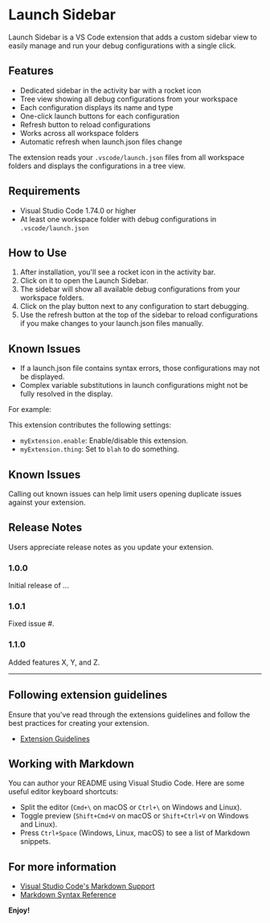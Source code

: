 # Launch Sidebar

Launch Sidebar is a VS Code extension that adds a custom sidebar view to easily manage and run your debug configurations with a single click.

## Features

- Dedicated sidebar in the activity bar with a rocket icon
- Tree view showing all debug configurations from your workspace
- Each configuration displays its name and type
- One-click launch buttons for each configuration
- Refresh button to reload configurations
- Works across all workspace folders
- Automatic refresh when launch.json files change

The extension reads your `.vscode/launch.json` files from all workspace folders and displays the configurations in a tree view.

## Requirements

- Visual Studio Code 1.74.0 or higher
- At least one workspace folder with debug configurations in `.vscode/launch.json`

## How to Use

1. After installation, you'll see a rocket icon in the activity bar.
2. Click on it to open the Launch Sidebar.
3. The sidebar will show all available debug configurations from your workspace folders.
4. Click on the play button next to any configuration to start debugging.
5. Use the refresh button at the top of the sidebar to reload configurations if you make changes to your launch.json files manually.

## Known Issues

- If a launch.json file contains syntax errors, those configurations may not be displayed.
- Complex variable substitutions in launch configurations might not be fully resolved in the display.

For example:

This extension contributes the following settings:

* `myExtension.enable`: Enable/disable this extension.
* `myExtension.thing`: Set to `blah` to do something.

## Known Issues

Calling out known issues can help limit users opening duplicate issues against your extension.

## Release Notes

Users appreciate release notes as you update your extension.

### 1.0.0

Initial release of ...

### 1.0.1

Fixed issue #.

### 1.1.0

Added features X, Y, and Z.

---

## Following extension guidelines

Ensure that you've read through the extensions guidelines and follow the best practices for creating your extension.

* [Extension Guidelines](https://code.visualstudio.com/api/references/extension-guidelines)

## Working with Markdown

You can author your README using Visual Studio Code. Here are some useful editor keyboard shortcuts:

* Split the editor (`Cmd+\` on macOS or `Ctrl+\` on Windows and Linux).
* Toggle preview (`Shift+Cmd+V` on macOS or `Shift+Ctrl+V` on Windows and Linux).
* Press `Ctrl+Space` (Windows, Linux, macOS) to see a list of Markdown snippets.

## For more information

* [Visual Studio Code's Markdown Support](http://code.visualstudio.com/docs/languages/markdown)
* [Markdown Syntax Reference](https://help.github.com/articles/markdown-basics/)

**Enjoy!**
